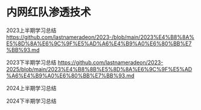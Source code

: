 # 内网红队渗透技术
2023上半期学习总结 https://github.com/lastnameradeon/2023-/blob/main/2023%E4%B8%8A%E5%8D%8A%E6%9C%9F%E5%AD%A6%E4%B9%A0%E6%80%BB%E7%BB%93.md

2023下半期学习总结
https://github.com/lastnameradeon/2023-2025/blob/main/2023%E4%B8%8B%E5%8D%8A%E6%9C%9F%E5%AD%A6%E4%B9%A0%E6%80%BB%E7%BB%93.md

2024上半期学习总结

2024下半期学习总结


